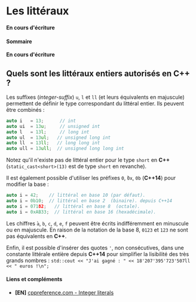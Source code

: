 # Les littéraux

**En cours d'écriture**

#### Sommaire

**En cours d'écriture**

## Quels sont les littéraux entiers autorisés en C++ ?

Les suffixes (*integer-suffix*) `u`, `l` et `ll` (et leurs équivalents en majuscule) permettent de définir le type correspondant du littéral entier. Ils peuvent être combinés :

```cpp
auto i   = 13;      // int
auto ui  = 13u;     // unsigned int
auto l   = 13l;     // long int
auto ul  = 13ul;   // unsigned long int
auto ll  = 13ll;   // long long int
auto ull = 13ull;  // unsigned long long int
```

Notez qu'il n'existe pas de littéral entier pour le type `short` en **C++** (`static_cast<short>(13)` est de type `short` en revanche).

Il est également possible d'utiliser les préfixes `0`, ̀`0x`, `0b` (**C++14**) pour modifier la base :

```cpp
auto i = 42;    // littéral en base 10 (par défaut).
auto i = 0b10;  // littéral en base 2  (binaire). depuis C++14
auto i = 07182;   // littéral en base 8  (octale).
auto i = 0xAB33;  // littéral en base 16 (hexadécimale).
```

Les chiffres ̀`a`, `b`, `c`, `d`, `e`, `f` peuvent être écrits indifféremment en minuscule ou en majuscule. En raison de la notation de la base 8, `0123` et `123` ne sont pas équivalents en **C++**.

Enfin, il est possible d'insérer des quotes `'`, non consécutives, dans une constante littérale entière depuis **C++14** pour simplifier la lisibilité des très grands nombres : `std::cout << "J'ai gagné : " << 18'207'395'723'507ll << " euros !\n";`

#### Liens et compléments
  - **[EN]** [cppreference.com - Integer literals](https://en.cppreference.com/w/cpp/language/integer_literal)
